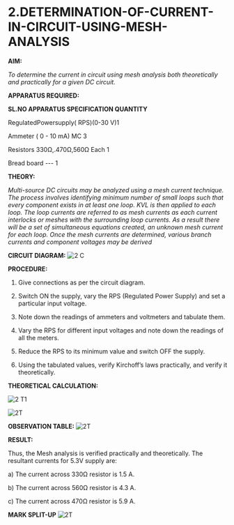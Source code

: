 # 2.DETERMINATION-OF-CURRENT-IN-CIRCUIT-USING-MESH-ANALYSIS

**AIM:**

*To determine the current in circuit using mesh analysis both theoretically and practically for a given DC circuit.*

**APPARATUS REQUIRED:**

**SL.NO	APPARATUS	SPECIFICATION	QUANTITY**

  RegulatedPowersupply( RPS)(0-30 V)1
	
  Ammeter	( 0 - 10 mA) MC	3
	
  Resistors	330Ω,.470Ω,560Ω	Each 1
	
  Bread board	---	1

**THEORY:**

*Multi-source DC circuits may be analyzed using a mesh current technique. The process involves identifying minimum number of small loops such that every component exists in at least one loop. KVL is then applied to each loop. The loop currents are referred to as mesh currents as each current interlocks or meshes with the surrounding loop currents. As a result there will be a set of simultaneous equations created, an unknown mesh current for each loop. Once the mesh currents are determined, various branch currents and component voltages may be derived*

**CIRCUIT DIAGRAM:**
![2 C](https://github.com/user-attachments/assets/1991169c-14d6-466e-a022-5062703bfe8a)

**PROCEDURE:** 

1.	Give connections as per the circuit diagram.

2.	Switch ON the supply, vary the RPS (Regulated Power Supply) and set a particular input voltage.

3.	Note down the readings of ammeters and voltmeters and tabulate them.

4.	Vary the RPS for different input voltages and note down the readings of all the meters.

5.	Reduce the RPS to its minimum value and switch OFF the supply.

6.	Using the tabulated values, verify Kirchoff’s laws practically, and verify it theoretically.


**THEORETICAL CALCULATION:** 

![2 T1](https://github.com/user-attachments/assets/94d0883e-72ab-4b68-934f-a00bf63deaf2)


![2T ](https://github.com/user-attachments/assets/316ce082-f270-4ece-9e10-2189255871e6)




**OBSERVATION TABLE:**
![2T ](https://github.com/user-attachments/assets/316ce082-f270-4ece-9e10-2189255871e6)


**RESULT:**

Thus, the Mesh analysis is verified practically and theoretically. The resultant currents for 5.3V supply are:

a)	The current across 330Ω resistor is 1.5	A.

b)	The current across 560Ω resistor is 4.3	A.

c)	The current across 470Ω resistor is 5.9	A.

**MARK SPLIT-UP**
![2T ](https://github.com/user-attachments/assets/01d5f3da-258b-4edc-9f18-afcfa923c385)

